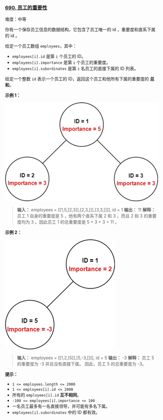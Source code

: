 ### [690\. 员工的重要性](https://leetcode.cn/problems/employee-importance/)

难度：中等

你有一个保存员工信息的数据结构，它包含了员工唯一的 id ，重要度和直系下属的 id 。

给定一个员工数组 `employees`，其中：

- `employees[i].id` 是第 `i` 个员工的 ID。
- `employees[i].importance` 是第 `i` 个员工的重要度。
- `employees[i].subordinates` 是第 `i` 名员工的直接下属的 ID 列表。

给定一个整数 `id` 表示一个员工的 ID，返回这个员工和他所有下属的重要度的 **总和**。

**示例 1：**

![](./assets/img/Question0690_01.png)

> **输入：** employees = \[[1,5,[2,3]],[2,3,[]],[3,3,[]]], id = 1
> **输出：** 11
> **解释：**
> 员工 1 自身的重要度是 5 ，他有两个直系下属 2 和 3 ，而且 2 和 3 的重要度均为 3 。因此员工 1 的总重要度是 5 + 3 + 3 = 11 。

**示例 2：**

![](./assets/img/Question0690_02.png)

> **输入：** employees = \[[1,2,[5]],[5,-3,[]]], id = 5
> **输出：** -3
> **解释：** 员工 5 的重要度为 -3 并且没有直接下属。
> 因此，员工 5 的总重要度为 -3。

**提示：**

- `1 <= employees.length <= 2000`
- `1 <= employees[i].id <= 2000`
- 所有的 `employees[i].id` **互不相同**。
- `-100 <= employees[i].importance <= 100`
- 一名员工最多有一名直接领导，并可能有多名下属。
- `employees[i].subordinates` 中的 ID 都有效。
